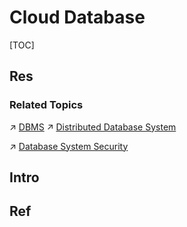 # Cloud Database

[TOC]



## Res
### Related Topics
↗ [DBMS](../../../../🔑%20CS_Core/🍕%20Database%20System/👔%20DBMS/DBMS.md)
↗ [Distributed Database System](../../../♟️%20Distributed%20Systems/Distributed%20Storaging/Distributed%20Database%20System/Distributed%20Database%20System.md)

↗ [Database System Security](../../../../CyberSecurity/System%20Security/Database%20System%20Security/Database%20System%20Security.md)



## Intro



## Ref
